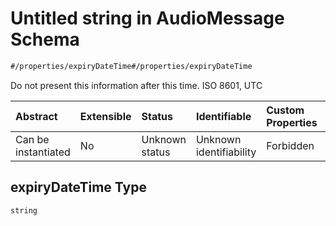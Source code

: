 # Untitled string in AudioMessage Schema

```txt
#/properties/expiryDateTime#/properties/expiryDateTime
```

Do not present this information after this time. ISO 8601, UTC

| Abstract            | Extensible | Status         | Identifiable            | Custom Properties | Additional Properties | Access Restrictions | Defined In                                                                                         |
| :------------------ | :--------- | :------------- | :---------------------- | :---------------- | :-------------------- | :------------------ | :------------------------------------------------------------------------------------------------- |
| Can be instantiated | No         | Unknown status | Unknown identifiability | Forbidden         | Allowed               | none                | [audio-message.json*](../../schema/extended-information/audio-message.json "open original schema") |

## expiryDateTime Type

`string`
